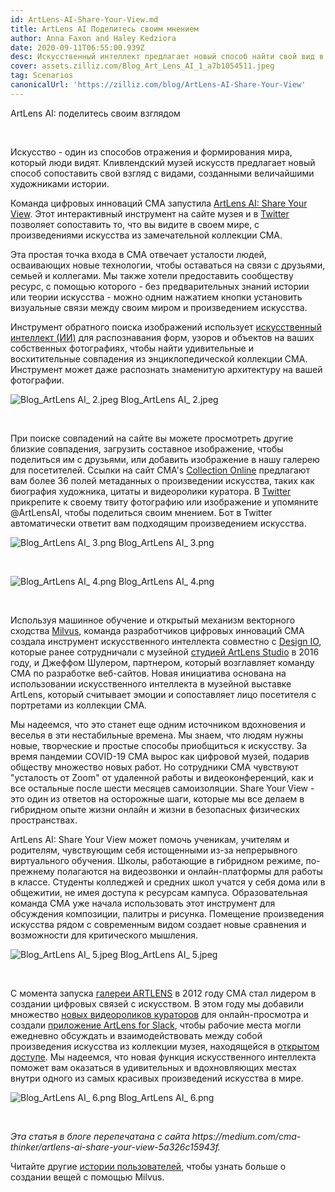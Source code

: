 ```yaml
---
id: ArtLens-AI-Share-Your-View.md
title: ArtLens AI Поделитесь своим мнением
author: Anna Faxon and Haley Kedziora
date: 2020-09-11T06:55:00.939Z
desc: Искусственный интеллект предлагает новый способ найти свой вид в коллекции CMA
cover: assets.zilliz.com/Blog_Art_Lens_AI_1_a7b1054511.jpeg
tag: Scenarios
canonicalUrl: 'https://zilliz.com/blog/ArtLens-AI-Share-Your-View'
---
```

<custom-h1>ArtLens AI: поделитесь своим взглядом</custom-h1><p><br/></p>
<p>Искусство - один из способов отражения и формирования мира, который люди видят. Кливлендский музей искусств предлагает новый способ сопоставить свой взгляд с видами, созданными величайшими художниками истории.</p>
<p>Команда цифровых инноваций CMA запустила <a href="https://www.clevelandart.org/art/collection/share-your-view">ArtLens AI: Share Your View</a>. Этот интерактивный инструмент на сайте музея и в <a href="https://twitter.com/ArtlensAI">Twitter</a> позволяет сопоставить то, что вы видите в своем мире, с произведениями искусства из замечательной коллекции CMA.</p>
<p>Эта простая точка входа в CMA отвечает усталости людей, осваивающих новые технологии, чтобы оставаться на связи с друзьями, семьей и коллегами. Мы также хотели предоставить сообществу ресурс, с помощью которого - без предварительных знаний истории или теории искусства - можно одним нажатием кнопки установить визуальные связи между своим миром и произведением искусства.</p>
<p>Инструмент обратного поиска изображений использует <a href="https://en.wikipedia.org/wiki/Artificial_intelligence">искусственный интеллект (ИИ)</a> для распознавания форм, узоров и объектов на ваших собственных фотографиях, чтобы найти удивительные и восхитительные совпадения из энциклопедической коллекции CMA. Инструмент может даже распознать знаменитую архитектуру на вашей фотографии.</p>
<p>
  
   <span class="img-wrapper"> <img translate="no" src="https://assets.zilliz.com/Blog_Art_Lens_AI_2_66517b5302.jpeg" alt="Blog_ArtLens AI_ 2.jpeg" class="doc-image" id="blog_artlens-ai_-2.jpeg" />
   </span> <span class="img-wrapper"> <span>Blog_ArtLens AI_ 2.jpeg</span> </span></p>
<p><br/></p>
<p>При поиске совпадений на сайте вы можете просмотреть другие близкие совпадения, загрузить составное изображение, чтобы поделиться им с друзьями, или добавить изображение в нашу галерею для посетителей. Ссылки на сайт CMA's <a href="https://www.clevelandart.org/art/collection/search">Collection Online</a> предлагают вам более 36 полей метаданных о произведении искусства, таких как биография художника, цитаты и видеоролики куратора. В <a href="https://twitter.com/ArtlensAI">Twitter</a> прикрепите к своему твиту фотографию или изображение и упомяните @ArtLensAI, чтобы поделиться своим мнением. Бот в Twitter автоматически ответит вам подходящим произведением искусства.</p>
<p>
  
   <span class="img-wrapper"> <img translate="no" src="https://assets.zilliz.com/Blog_Art_Lens_AI_3_b77e68aef9.png" alt="Blog_ArtLens AI_ 3.png" class="doc-image" id="blog_artlens-ai_-3.png" />
   </span> <span class="img-wrapper"> <span>Blog_ArtLens AI_ 3.png</span> </span></p>
<p><br/></p>
<p>
  
   <span class="img-wrapper"> <img translate="no" src="https://assets.zilliz.com/Blog_Art_Lens_AI_4_f5cfe6af29.png" alt="Blog_ArtLens AI_ 4.png" class="doc-image" id="blog_artlens-ai_-4.png" />
   </span> <span class="img-wrapper"> <span>Blog_ArtLens AI_ 4.png</span> </span></p>
<p><br/></p>
<p>Используя машинное обучение и открытый механизм векторного сходства <a href="https://milvus.io/">Milvus</a>, команда разработчиков цифровых инноваций CMA создала инструмент искусственного интеллекта совместно с <a href="https://www.design-io.com/">Design IO</a>, которые ранее сотрудничали с музейной <a href="https://www.clevelandart.org/artlens-gallery/artlens-studio">студией ArtLens Studio</a> в 2016 году, и Джеффом Шулером, партнером, который возглавляет команду CMA по разработке веб-сайтов. Новая инициатива основана на использовании искусственного интеллекта в музейной выставке ArtLens, который считывает эмоции и сопоставляет лицо посетителя с портретами из коллекции CMA.</p>
<p>Мы надеемся, что это станет еще одним источником вдохновения и веселья в эти нестабильные времена. Мы знаем, что людям нужны новые, творческие и простые способы приобщиться к искусству. За время пандемии COVID-19 CMA вырос как цифровой музей, подарив обществу множество новых работ. Но сотрудники CMA чувствуют "усталость от Zoom" от удаленной работы и видеоконференций, как и все остальные после шести месяцев самоизоляции. Share Your View - это один из ответов на осторожные шаги, которые мы все делаем в гибридном опыте жизни онлайн и жизни в безопасных физических пространствах.</p>
<p>ArtLens AI: Share Your View может помочь ученикам, учителям и родителям, чувствующим себя истощенными из-за непрерывного виртуального обучения. Школы, работающие в гибридном режиме, по-прежнему полагаются на видеозвонки и онлайн-платформы для работы в классе. Студенты колледжей и средних школ учатся у себя дома или в общежитии, не имея доступа к ресурсам кампуса. Образовательная команда CMA уже начала использовать этот инструмент для обсуждения композиции, палитры и рисунка. Помещение произведения искусства рядом с современным видом создает новые сравнения и возможности для критического мышления.</p>
<p>
  
   <span class="img-wrapper"> <img translate="no" src="https://assets.zilliz.com/Blog_Art_Lens_AI_5_6fc48ea113.jpeg" alt="Blog_ArtLens AI_ 5.jpeg" class="doc-image" id="blog_artlens-ai_-5.jpeg" />
   </span> <span class="img-wrapper"> <span>Blog_ArtLens AI_ 5.jpeg</span> </span></p>
<p><br/></p>
<p>С момента запуска <a href="https://www.clevelandart.org/artlens-gallery">галереи ARTLENS</a> в 2012 году CMA стал лидером в создании цифровых связей с искусством. В этом году мы добавили множество <a href="https://www.clevelandart.org/home-where-art-video-series">новых видеороликов кураторов</a> для онлайн-просмотра и создали <a href="https://www.clevelandart.org/artlens-for-slack">приложение ArtLens for Slack</a>, чтобы рабочие места могли ежедневно обсуждать и взаимодействовать между собой произведения искусства из коллекции музея, находящейся в <a href="https://www.clevelandart.org/open-access">открытом доступе</a>. Мы надеемся, что новая функция искусственного интеллекта поможет вам оказаться в удивительных и вдохновляющих местах внутри одного из самых красивых произведений искусства в мире.</p>
<p>
  
   <span class="img-wrapper"> <img translate="no" src="https://assets.zilliz.com/Blog_Art_Lens_AI_6_36d8922e8c.png" alt="Blog_ArtLens AI_ 6.png" class="doc-image" id="blog_artlens-ai_-6.png" />
   </span> <span class="img-wrapper"> <span>Blog_ArtLens AI_ 6.png</span> </span></p>
<p><br/></p>
<p><em>Эта статья в блоге перепечатана с сайта https://medium.com/cma-thinker/artlens-ai-share-your-view-5a326c15943f.</em></p>
<p>Читайте другие <a href="https://zilliz.com/user-stories">истории пользователей</a>, чтобы узнать больше о создании вещей с помощью Milvus.</p>
